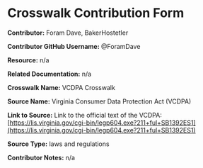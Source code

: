 # Crosswalk Contribution Form

**Contributor:** Foram Dave, BakerHostetler

**Contributor GitHub Username:** @ForamDave

**Resource:** n/a

**Related Documentation:** n/a

**Crosswalk Name:** VCDPA Crosswalk

**Source Name:** Virginia Consumer Data Protection Act (VCDPA)

**Link to Source:** Link to the official text of the VCDPA: [https://lis.virginia.gov/cgi-bin/legp604.exe?211+ful+SB1392ES1](https://lis.virginia.gov/cgi-bin/legp604.exe?211+ful+SB1392ES1)

**Source Type:** laws and regulations

**Contributor Notes:** n/a
 
